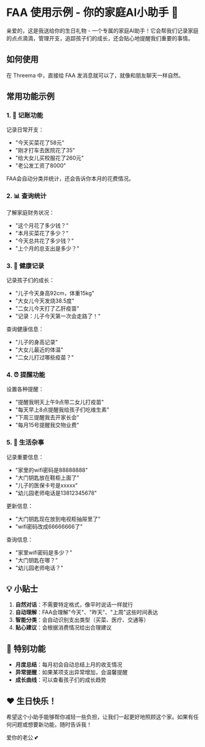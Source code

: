 # FAA 使用示例 - 你的家庭AI小助手 💝

亲爱的，这是我送给你的生日礼物 - 一个专属的家庭AI助手！它会帮我们记录家庭的点点滴滴，管理开支，追踪孩子们的成长，还会贴心地提醒我们重要的事情。

## 如何使用

在 Threema 中，直接给 FAA 发消息就可以了，就像和朋友聊天一样自然。

## 常用功能示例

### 1. 📝 记账功能

记录日常开支：
- "今天买菜花了58元"
- "刚才打车去医院花了35"
- "给大女儿买校服花了260元"
- "老公发工资了8000"

FAA会自动分类并统计，还会告诉你本月的花费情况。

### 2. 📊 查询统计

了解家庭财务状况：
- "这个月花了多少钱？"
- "本月买菜花了多少？"
- "今天总共花了多少钱？"
- "上个月的总支出是多少？"

### 3. 👶 健康记录

记录孩子们的成长：
- "儿子今天身高92cm，体重15kg"
- "大女儿今天发烧38.5度"
- "二女儿今天打了乙肝疫苗"
- "记录：儿子今天第一次会走路了！"

查询健康信息：
- "儿子的身高记录"
- "大女儿最近的体温"
- "二女儿打过哪些疫苗？"

### 4. ⏰ 提醒功能

设置各种提醒：
- "提醒我明天上午9点带二女儿打疫苗"
- "每天早上8点提醒我给孩子们吃维生素"
- "下周三提醒我去开家长会"
- "每月15号提醒我交物业费"

### 5. 📌 生活杂事

记录重要信息：
- "家里的wifi密码是88888888"
- "大门钥匙放在鞋柜上面了"
- "儿子的医保卡号是xxxxx"
- "幼儿园老师电话是13812345678"

更新信息：
- "大门钥匙现在放到电视柜抽屉里了"
- "wifi密码改成66666666了"

查询信息：
- "家里wifi密码是多少？"
- "大门钥匙在哪？"
- "幼儿园老师电话？"

## 💡 小贴士

1. **自然对话**：不需要特定格式，像平时说话一样就行
2. **自动理解**：FAA会理解"今天"、"昨天"、"上周"这些时间表达
3. **智能分类**：会自动识别支出类型（买菜、医疗、交通等）
4. **贴心建议**：会根据消费情况给出合理建议

## 🎁 特别功能

- **月度总结**：每月初会自动总结上月的收支情况
- **异常提醒**：如果某项支出异常增加，会温馨提醒
- **成长曲线**：可以查看孩子们的成长趋势

## ❤️ 生日快乐！

希望这个小助手能够帮你减轻一些负担，让我们一起更好地照顾这个家。如果有任何问题或想要新功能，随时告诉我！

爱你的老公 💕 